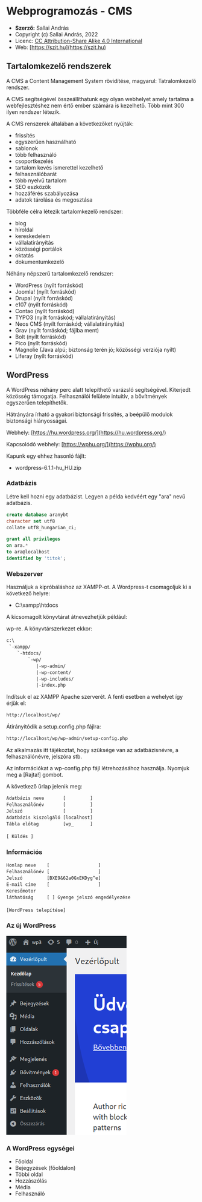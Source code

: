 # Webprogramozás - CMS

* **Szerző:** Sallai András
* Copyright (c) Sallai András, 2022
* Licenc: [CC Attribution-Share Alike 4.0 International](https://creativecommons.org/licenses/by-sa/4.0/)
* Web: [https://szit.hu](https://szit.hu)

## Tartalomkezelő rendszerek

A CMS a Content Management System rövidítése, magyarul: Tatralomkezelő rendszer.

A CMS segítségével összeállíthatunk egy olyan webhelyet amely tartalma a webfejlesztéshez nem értő ember számára is kezelhető. Több mint 300 ilyen rendszer létezik.

A CMS renszerek általában a következőket nyújták:

* frissítés
* egyszerűen használható
* sablonok
* több felhasználó
* csoportkezelés
* tartalom kevés ismerettel kezelhető
* felhasználóbarát
* több nyelvű tartalom
* SEO eszközök
* hozzáférés szabályozása
* adatok tárolása és megosztása

Többféle célra létezik tartalomkezelő rendszer:

* blog
* híroldal
* kereskedelem
* vállalatirányítás
* közösségi portálok
* oktatás
* dokumentumkezelő

Néhány népszerű tartalomkezelő rendszer:

* WordPress (nyílt forráskód)
* Joomla! (nyílt forráskód)
* Drupal (nyílt forráskód)
* e107 (nyílt forráskód)
* Contao (nyílt forráskód)
* TYPO3 (nyílt forráskód; vállalatirányítás)
* Neos CMS (nyílt forráskód; vállalatirányítás)
* Grav (nyílt forráskód; fájlba ment)
* Bolt (nyílt forráskód)
* Pico (nyílt forráskód)
* Magnolie (Java alpú; biztonság terén jó; közösségi verziója nyílt)
* Liferay (nyílt forráskód)

## WordPress

A WordPress néhány perc alatt telepíthető varázsló segítségével. Kiterjedt közösség támogatja. Felhasználói felülete intuitív, a bővítmények egyszerűen telepíthetők.

Hátrányára írható a gyakori biztonsági frissítés, a beépülő modulok biztonsági hiányosságai.

Webhely: [https://hu.wordpress.org/](https://hu.wordpress.org/)

Kapcsolódó webhely: [https://wphu.org/](https://wphu.org/)

Kapunk egy ehhez hasonló fájlt:

* wordpress-6.1.1-hu_HU.zip

### Adatbázis

Létre kell hozni egy adatbázist. Legyen a példa kedvéért egy "ara" nevű adatbázis.

```sql
create database aranybt 
character set utf8
collate utf8_hungarian_ci;
```

```sql
grant all privileges
on ara.*
to ara@localhost
identified by 'titok';
```

### Webszerver

Használjuk a kipróbáláshoz az XAMPP-ot. A Wordpress-t csomagoljuk ki a következő helyre:

* C:\xampp\htdocs

A kicsomagolt könyvtárat átnevezhetjük például:

wp-re. A könyvtárszerkezet ekkor:

```txt
c:\
 `-xampp/
    `-htdocs/
        `-wp/
           |-wp-admin/
           |-wp-content/
           |-wp-includes/
           |-index.php
```

Indítsuk el az XAMPP Apache szerverét. A fenti esetben a wehelyet így érjük el:

```txt
http://localhost/wp/
```

Átirányítódik a setup.config.php fájlra:

```txt
http://localhost/wp/wp-admin/setup-config.php
```

Az alkalmazás itt tájékoztat, hogy szüksége van az adatbázisnévre, a felhasználónévre, jelszóra stb.

Az információkat a wp-config.php fájl létrehozásához használja. Nyomjuk meg a [Rajta!] gombot.

A következő űrlap jelenik meg:

```txt
Adatbázis neve       [         ]
Felhasználónév       [         ]
Jelszó               [         ]
Adatbázis kiszolgáló [localhost]
Tábla előtag         [wp_      ]

[ Küldés ]
```

### Információs

```txt
Honlap neve    [                  ]
Felhasználónév [                  ]
Jelszó         [BXE9&62a0GxEKDyg^e]
E-mail címe    [                  ]
Keresőmotor 
láthatóság     [ ] Gyenge jelszó engedélyezése

[WordPress telepítése]

```

### Az új WordPress

![Új WordPress](./images/new_wordpress.png)

### A WordPress egységei

* Főoldal
* Bejegyzések (főoldalon)
* Többi oldal
* Hozzászólás
* Média
* Felhasználó
